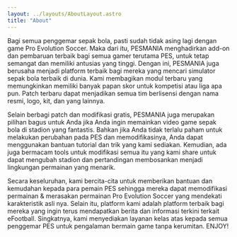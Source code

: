 ```yaml
---
layout: ../layouts/AboutLayout.astro
title: "About"
---
```


<p>
Bagi semua penggemar sepak bola, pasti sudah tidak asing lagi dengan game Pro Evolution Soccer. Maka dari itu, PESMANIA menghadirkan add-on dan pembaruan terbaik bagi semua gamer terutama PES, untuk tetap semangat dan memiliki antusias yang tinggi. Dengan ini, PESMANIA juga berusaha menjadi platform terbaik bagi mereka yang mencari simulator sepak bola terbaik di dunia. Kami membagikan modul terbaru yang memungkinkan memiliki banyak papan skor untuk kompetisi atau liga apa pun. Patch terbaru dapat menjadikan semua tim berlisensi dengan nama resmi, logo, kit, dan yang lainnya.</p>

<p>
Selain berbagi patch dan modifikasi gratis, PESMANIA juga merupakan pilihan bagus untuk Anda jika Anda ingin memainkan video game sepak bola di stadion yang fantastis. Bahkan jika Anda tidak terlalu paham untuk melakukan perubahan pada PES dan memodifikasinya, Anda dapat menggunakan bantuan tutorial dan trik yang kami sediakan. Kemudian, ada juga bermacam tools untuk modifikasi semua itu yang kami share untuk dapat mengubah stadion dan pertandingan membosankan menjadi lingkungan permainan yang menarik.</p>

<p>
Secara keseluruhan, kami bercita-cita untuk memberikan bantuan dan kemudahan kepada para pemain PES sehingga mereka dapat memodifikasi permainan & merasakan permainan Pro Evolution Soccer yang mendekati karakteristik asli nya. Selain itu, platform kami adalah platform terbaik bagi mereka yang ingin terus mendapatkan berita dan informasi terkini terkait eFootball. Singkatnya, kami menyediakan layanan kelas atas kepada semua penggemar PES untuk pengalaman bermain game tanpa kerumitan. ENJOY!</p>

<!-- <div>
  <img src="/assets/dev.svg" class="sm:w-1/2 mx-auto" alt="coding dev illustration">
</div> -->
